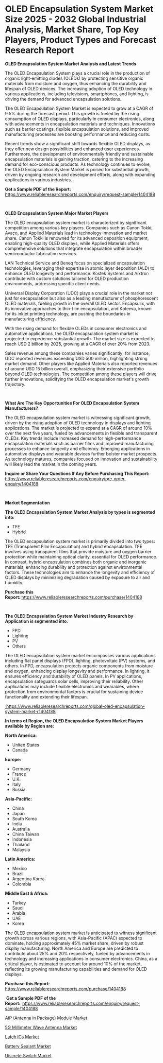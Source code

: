 <p><h1>OLED Encapsulation System Market Size 2025 - 2032 Global Industrial Analysis, Market Share, Top Key Players, Product Types and Forecast Research Report</h1></p><p><strong>OLED Encapsulation System Market Analysis and Latest Trends</strong></p>
<p><p>The OLED Encapsulation System plays a crucial role in the production of organic light-emitting diodes (OLEDs) by protecting sensitive organic materials from moisture and oxygen, thus enhancing the durability and lifespan of OLED devices. The increasing adoption of OLED technology in various applications, including televisions, smartphones, and lighting, is driving the demand for advanced encapsulation solutions.</p><p>The OLED Encapsulation System Market is expected to grow at a CAGR of 9.5% during the forecast period. This growth is fueled by the rising consumption of OLED displays, particularly in consumer electronics, along with advancements in encapsulation materials and techniques. Innovations such as barrier coatings, flexible encapsulation solutions, and improved manufacturing processes are boosting performance and reducing costs.</p><p>Recent trends show a significant shift towards flexible OLED displays, as they offer new design possibilities and enhanced user experiences. Furthermore, the development of environmentally friendly and sustainable encapsulation materials is gaining traction, catering to the increasing demand for eco-conscious products. As technology continues to evolve, the OLED Encapsulation System Market is poised for substantial growth, driven by ongoing research and development efforts, along with expanding applications in various industries.</p></p>
<p><strong>Get a Sample PDF of the Report:&nbsp;</strong> <a href="https://www.reliableresearchreports.com/enquiry/request-sample/1404188?utm_campaign=16&utm_medium=2&utm_source=Github&utm_content=ia&utm_term=13012025&utm_id=oled-encapsulation-system">https://www.reliableresearchreports.com/enquiry/request-sample/1404188</a></p>
<p>&nbsp;</p>
<p><strong>OLED Encapsulation System Major Market Players</strong></p>
<p><p>The OLED encapsulation system market is characterized by significant competition among various key players. Companies such as Canon Tokki, Avaco, and Applied Materials lead in technology innovation and market share. Canon Tokki is renowned for its advanced deposition equipment, enabling high-quality OLED displays, while Applied Materials offers comprehensive solutions that integrate encapsulation within broader semiconductor fabrication services. </p><p>LAN Technical Service and Beneq focus on specialized encapsulation technologies, leveraging their expertise in atomic layer deposition (ALD) to enhance OLED longevity and performance. Kostek Systems and Aixtron contribute with custom solutions tailored for OLED production environments, addressing specific client needs. </p><p>Universal Display Corporation (UDC) plays a crucial role in the market not just for encapsulation but also as a leading manufacturer of phosphorescent OLED materials, fueling growth in the overall OLED sector. Encapsulix, with its innovative approaches to thin-film encapsulation, and Kateeva, known for its inkjet printing technology, are pushing the boundaries in manufacturing efficiency.</p><p>With the rising demand for flexible OLEDs in consumer electronics and automotive applications, the OLED encapsulation system market is projected to experience substantial growth. The market size is expected to reach USD 2 billion by 2025, growing at a CAGR of over 20% from 2023. </p><p>Sales revenue among these companies varies significantly; for instance, UDC reported revenues exceeding USD 500 million, highlighting strong market demand. Other players like Applied Materials also reported revenues of around USD 15 billion overall, emphasizing their extensive portfolio beyond OLED technologies. The competition among these players will drive further innovations, solidifying the OLED encapsulation market's growth trajectory.</p></p>
<p>&nbsp;</p>
<p><strong>What Are The Key Opportunities For OLED Encapsulation System Manufacturers?</strong></p>
<p><p>The OLED encapsulation system market is witnessing significant growth, driven by the rising adoption of OLED technology in displays and lighting applications. The market is projected to expand at a CAGR of around 10% over the next five years, fueled by advancements in flexible and transparent OLEDs. Key trends include increased demand for high-performance encapsulation materials such as barrier films and improved manufacturing processes to enhance longevity and efficiency. Emerging applications in automotive displays and wearable devices further bolster market prospects. As technology matures, companies focused on innovation and sustainability will likely lead the market in the coming years.</p></p>
<p><strong>Inquire or Share Your Questions If Any Before Purchasing This Report:</strong> <a href="https://www.reliableresearchreports.com/enquiry/pre-order-enquiry/1404188?utm_campaign=16&utm_medium=2&utm_source=Github&utm_content=ia&utm_term=13012025&utm_id=oled-encapsulation-system">https://www.reliableresearchreports.com/enquiry/pre-order-enquiry/1404188</a></p>
<p>&nbsp;</p>
<p><strong>Market Segmentation</strong></p>
<p><strong>The OLED Encapsulation System Market Analysis by types is segmented into:</strong></p>
<p><ul><li>TFE</li><li>Hybrid</li></ul></p>
<p><p>The OLED encapsulation system market is primarily divided into two types: TFE (Transparent Film Encapsulation) and hybrid encapsulation. TFE involves using transparent films that provide moisture and oxygen barrier protection while maintaining optical clarity, essential for OLED performance. In contrast, hybrid encapsulation combines both organic and inorganic materials, enhancing durability and protection against environmental factors. These technologies aim to enhance the longevity and efficiency of OLED displays by minimizing degradation caused by exposure to air and humidity.</p></p>
<p><strong>Purchase this Report:&nbsp;</strong><a href="https://www.reliableresearchreports.com/purchase/1404188?utm_campaign=16&utm_medium=2&utm_source=Github&utm_content=ia&utm_term=13012025&utm_id=oled-encapsulation-system">https://www.reliableresearchreports.com/purchase/1404188</a></p>
<p>&nbsp;</p>
<p><strong>The OLED Encapsulation System Market Industry Research by Application is segmented into:</strong></p>
<p><ul><li>FPD</li><li>Lighting</li><li>PV</li><li>Others</li></ul></p>
<p><p>The OLED encapsulation system market encompasses various applications including flat panel displays (FPD), lighting, photovoltaic (PV) systems, and others. In FPD, encapsulation protects organic components from moisture and oxygen, enhancing display longevity and performance. In lighting, it ensures efficiency and durability of OLED panels. In PV applications, encapsulation safeguards solar cells, improving their reliability. Other applications may include flexible electronics and wearables, where protection from environmental factors is crucial for sustaining device functionality and extending their lifespan.</p></p>
<p><a href="https://www.reliableresearchreports.com/global-oled-encapsulation-system-market-r1404188?utm_campaign=16&utm_medium=2&utm_source=Github&utm_content=ia&utm_term=13012025&utm_id=oled-encapsulation-system">&nbsp;https://www.reliableresearchreports.com/global-oled-encapsulation-system-market-r1404188</a></p>
<p><strong>In terms of Region, the OLED Encapsulation System Market Players available by Region are:</strong></p>
<p>
    <p> <strong> North America: </strong>
        <ul>
            <li>United States</li>
            <li>Canada</li>
        </ul>
        </p> 
    <p> <strong> Europe: </strong>
        <ul>
            <li>Germany</li>
            <li>France</li>
            <li>U.K.</li>
            <li>Italy</li>
            <li>Russia</li>
        </ul>
        </p> 
    <p> <strong> Asia-Pacific: </strong>
        <ul>
            <li>China</li>
            <li>Japan</li>
            <li>South Korea</li>
            <li>India</li>
            <li>Australia</li>
            <li>China Taiwan</li>
            <li>Indonesia</li>
            <li>Thailand</li>
            <li>Malaysia</li>
        </ul>
        </p> 
    <p> <strong> Latin America: </strong>
        <ul>
            <li>Mexico</li>
            <li>Brazil</li>
            <li>Argentina Korea</li>
            <li>Colombia</li>
        </ul>
        </p> 
    <p> <strong> Middle East & Africa: </strong>
        <ul>
            <li>Turkey</li>
            <li>Saudi</li>
            <li>Arabia</li>
            <li>UAE</li>
            <li>Korea</li>
        </ul>
    </p>
    </p>
<p><p>The OLED encapsulation system market is anticipated to witness significant growth across various regions, with Asia-Pacific (APAC) expected to dominate, holding approximately 45% market share, driven by robust display manufacturing. North America and Europe are predicted to contribute about 25% and 20% respectively, fueled by advancements in technology and increasing applications in consumer electronics. China, as a critical player, is estimated to account for around 10% of the market, reflecting its growing manufacturing capabilities and demand for OLED displays.</p></p>
<p><strong>Purchase this Report: </strong><a href="https://www.reliableresearchreports.com/purchase/1404188?utm_campaign=16&utm_medium=2&utm_source=Github&utm_content=ia&utm_term=13012025&utm_id=oled-encapsulation-system">https://www.reliableresearchreports.com/purchase/1404188</a></p>
<p>&nbsp;<strong>Get a Sample PDF of the Report:&nbsp;&nbsp;</strong><a href="https://www.reliableresearchreports.com/enquiry/request-sample/1404188?utm_campaign=16&utm_medium=2&utm_source=Github&utm_content=ia&utm_term=13012025&utm_id=oled-encapsulation-system">https://www.reliableresearchreports.com/enquiry/request-sample/1404188</a></p>
<p><strong></strong></p>
<p><p><a href="https://github.com/jerhoskinson197676/Market-Research-Report-List-1/blob/main/aip-antenna-in-package-module-market.md?utm_campaign=16&utm_medium=2&utm_source=Github&utm_content=ia&utm_term=13012025&utm_id=oled-encapsulation-system">AiP (Antenna in Package) Module Market</a></p><p><a href="https://github.com/norbeludie83/Market-Research-Report-List-1/blob/main/5g-millimeter-wave-antenna-market.md?utm_campaign=16&utm_medium=2&utm_source=Github&utm_content=ia&utm_term=13012025&utm_id=oled-encapsulation-system">5G Millimeter Wave Antenna Market</a></p><p><a href="https://github.com/mezokathleen834/Market-Research-Report-List-1/blob/main/latch-ics-market.md?utm_campaign=16&utm_medium=2&utm_source=Github&utm_content=ia&utm_term=13012025&utm_id=oled-encapsulation-system">Latch ICs Market</a></p><p><a href="https://github.com/JosephineMcguire65/Market-Research-Report-List-1/blob/main/battery-sealant-market.md?utm_campaign=16&utm_medium=2&utm_source=Github&utm_content=ia&utm_term=13012025&utm_id=oled-encapsulation-system">Battery Sealant Market</a></p><p><a href="https://github.com/shirleenfraker87/Market-Research-Report-List-1/blob/main/discrete-switch-market.md?utm_campaign=16&utm_medium=2&utm_source=Github&utm_content=ia&utm_term=13012025&utm_id=oled-encapsulation-system">Discrete Switch Market</a></p></p>